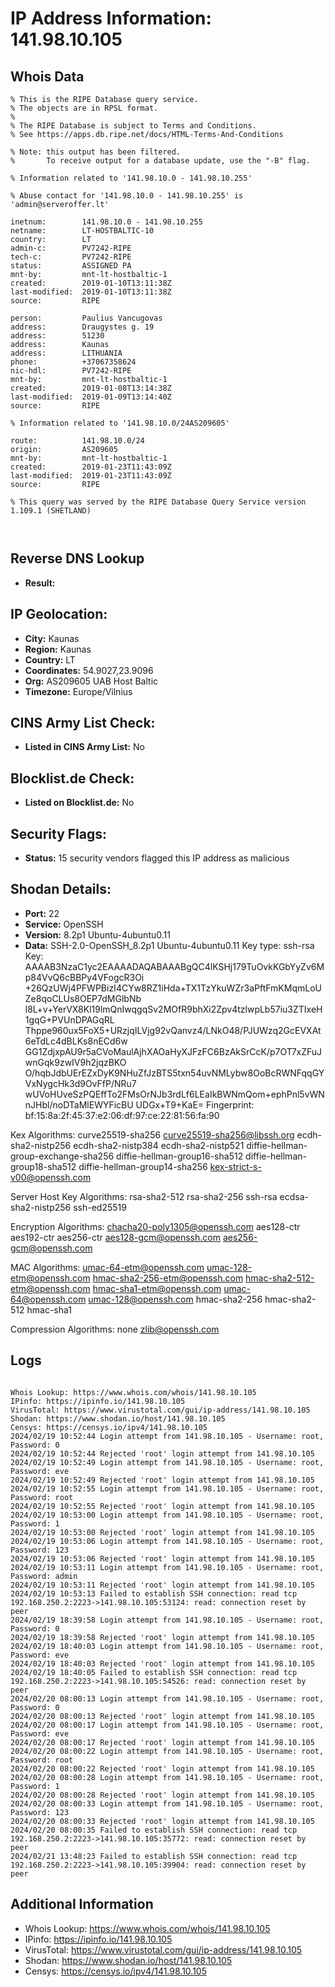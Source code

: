 # IP Address Information: 141.98.10.105

## Whois Data
```
% This is the RIPE Database query service.
% The objects are in RPSL format.
%
% The RIPE Database is subject to Terms and Conditions.
% See https://apps.db.ripe.net/docs/HTML-Terms-And-Conditions

% Note: this output has been filtered.
%       To receive output for a database update, use the "-B" flag.

% Information related to '141.98.10.0 - 141.98.10.255'

% Abuse contact for '141.98.10.0 - 141.98.10.255' is 'admin@serveroffer.lt'

inetnum:        141.98.10.0 - 141.98.10.255
netname:        LT-HOSTBALTIC-10
country:        LT
admin-c:        PV7242-RIPE
tech-c:         PV7242-RIPE
status:         ASSIGNED PA
mnt-by:         mnt-lt-hostbaltic-1
created:        2019-01-10T13:11:38Z
last-modified:  2019-01-10T13:11:38Z
source:         RIPE

person:         Paulius Vancugovas
address:        Draugystes g. 19
address:        51230
address:        Kaunas
address:        LITHUANIA
phone:          +37067358624
nic-hdl:        PV7242-RIPE
mnt-by:         mnt-lt-hostbaltic-1
created:        2019-01-08T13:14:38Z
last-modified:  2019-01-09T13:14:40Z
source:         RIPE

% Information related to '141.98.10.0/24AS209605'

route:          141.98.10.0/24
origin:         AS209605
mnt-by:         mnt-lt-hostbaltic-1
created:        2019-01-23T11:43:09Z
last-modified:  2019-01-23T11:43:09Z
source:         RIPE

% This query was served by the RIPE Database Query Service version 1.109.1 (SHETLAND)



```
## Reverse DNS Lookup
- **Result:** 

## IP Geolocation:
- **City:** Kaunas
- **Region:** Kaunas
- **Country:** LT
- **Coordinates:** 54.9027,23.9096
- **Org:** AS209605 UAB Host Baltic
- **Timezone:** Europe/Vilnius

## CINS Army List Check:
- **Listed in CINS Army List:** 
No

## Blocklist.de Check:
- **Listed on Blocklist.de:** 
No

## Security Flags:
- **Status:** 15 security vendors flagged this IP address as malicious

## Shodan Details:
- **Port:** 22
- **Service:** OpenSSH
- **Version:** 8.2p1 Ubuntu-4ubuntu0.11
- **Data:** SSH-2.0-OpenSSH_8.2p1 Ubuntu-4ubuntu0.11
Key type: ssh-rsa
Key: AAAAB3NzaC1yc2EAAAADAQABAAABgQC4lKSHj179TuOvkKGbYyZv6Mp84VvQ6cBBPy4VFogcR3Oi
+26QzUWj4PFWPBizI4CYw8RZ1iHda+TX1TzYkuWZr3aPftFmKMqmLoUZe8qoCLUs8OEP7dMGlbNb
l8L+v+YerVX8Kl19lmQnIwqgqSv2MOfR9bhXi2Zpv4tzlwpLb57iu3ZTIxeH1gqG+PVUnDPAGqRL
Thppe960ux5FoX5+URzjqILVjg92vQanvz4/LNkO48/PJUWzq2GcEVXAt6eTdLc4dBLKs8nECd6w
GG1ZdjxpAU9r5aCVoMaulAjhXAOaHyXJFzFC6BzAkSrCcK/p7OT7xZFuJwnGqk9zwIV9h2jqzBKO
O/hqbJdbUErEZxDyK9NHuZfJzBTS5txn54uvNMLybw8OoBcRWNFqqGYVxNygcHk3d9OvFfP/NRu7
wUVoHUveSzPQEffTo2FMsOrNJb3rdLf6LEaIkBWNmQom+ephPnl5vWNnJHbl/noDTaMlEWYFicBU
UDGx+T9+KaE=
Fingerprint: bf:15:8a:2f:45:37:e2:06:df:97:ce:22:81:56:fa:90

Kex Algorithms:
	curve25519-sha256
	curve25519-sha256@libssh.org
	ecdh-sha2-nistp256
	ecdh-sha2-nistp384
	ecdh-sha2-nistp521
	diffie-hellman-group-exchange-sha256
	diffie-hellman-group16-sha512
	diffie-hellman-group18-sha512
	diffie-hellman-group14-sha256
	kex-strict-s-v00@openssh.com

Server Host Key Algorithms:
	rsa-sha2-512
	rsa-sha2-256
	ssh-rsa
	ecdsa-sha2-nistp256
	ssh-ed25519

Encryption Algorithms:
	chacha20-poly1305@openssh.com
	aes128-ctr
	aes192-ctr
	aes256-ctr
	aes128-gcm@openssh.com
	aes256-gcm@openssh.com

MAC Algorithms:
	umac-64-etm@openssh.com
	umac-128-etm@openssh.com
	hmac-sha2-256-etm@openssh.com
	hmac-sha2-512-etm@openssh.com
	hmac-sha1-etm@openssh.com
	umac-64@openssh.com
	umac-128@openssh.com
	hmac-sha2-256
	hmac-sha2-512
	hmac-sha1

Compression Algorithms:
	none
	zlib@openssh.com


## Logs
```

Whois Lookup: https://www.whois.com/whois/141.98.10.105
IPinfo: https://ipinfo.io/141.98.10.105
VirusTotal: https://www.virustotal.com/gui/ip-address/141.98.10.105
Shodan: https://www.shodan.io/host/141.98.10.105
Censys: https://censys.io/ipv4/141.98.10.105
2024/02/19 10:52:44 Login attempt from 141.98.10.105 - Username: root, Password: 0
2024/02/19 10:52:44 Rejected 'root' login attempt from 141.98.10.105
2024/02/19 10:52:49 Login attempt from 141.98.10.105 - Username: root, Password: eve
2024/02/19 10:52:49 Rejected 'root' login attempt from 141.98.10.105
2024/02/19 10:52:55 Login attempt from 141.98.10.105 - Username: root, Password: root
2024/02/19 10:52:55 Rejected 'root' login attempt from 141.98.10.105
2024/02/19 10:53:00 Login attempt from 141.98.10.105 - Username: root, Password: 1
2024/02/19 10:53:00 Rejected 'root' login attempt from 141.98.10.105
2024/02/19 10:53:06 Login attempt from 141.98.10.105 - Username: root, Password: 123
2024/02/19 10:53:06 Rejected 'root' login attempt from 141.98.10.105
2024/02/19 10:53:11 Login attempt from 141.98.10.105 - Username: root, Password: admin
2024/02/19 10:53:11 Rejected 'root' login attempt from 141.98.10.105
2024/02/19 10:53:13 Failed to establish SSH connection: read tcp 192.168.250.2:2223->141.98.10.105:53124: read: connection reset by peer
2024/02/19 18:39:58 Login attempt from 141.98.10.105 - Username: root, Password: 0
2024/02/19 18:39:58 Rejected 'root' login attempt from 141.98.10.105
2024/02/19 18:40:03 Login attempt from 141.98.10.105 - Username: root, Password: eve
2024/02/19 18:40:03 Rejected 'root' login attempt from 141.98.10.105
2024/02/19 18:40:05 Failed to establish SSH connection: read tcp 192.168.250.2:2223->141.98.10.105:54526: read: connection reset by peer
2024/02/20 08:00:13 Login attempt from 141.98.10.105 - Username: root, Password: 0
2024/02/20 08:00:13 Rejected 'root' login attempt from 141.98.10.105
2024/02/20 08:00:17 Login attempt from 141.98.10.105 - Username: root, Password: eve
2024/02/20 08:00:17 Rejected 'root' login attempt from 141.98.10.105
2024/02/20 08:00:22 Login attempt from 141.98.10.105 - Username: root, Password: root
2024/02/20 08:00:22 Rejected 'root' login attempt from 141.98.10.105
2024/02/20 08:00:28 Login attempt from 141.98.10.105 - Username: root, Password: 1
2024/02/20 08:00:28 Rejected 'root' login attempt from 141.98.10.105
2024/02/20 08:00:33 Login attempt from 141.98.10.105 - Username: root, Password: 123
2024/02/20 08:00:33 Rejected 'root' login attempt from 141.98.10.105
2024/02/20 08:00:35 Failed to establish SSH connection: read tcp 192.168.250.2:2223->141.98.10.105:35772: read: connection reset by peer
2024/02/21 13:48:23 Failed to establish SSH connection: read tcp 192.168.250.2:2223->141.98.10.105:39904: read: connection reset by peer

```
## Additional Information
- Whois Lookup: https://www.whois.com/whois/141.98.10.105
- IPinfo: https://ipinfo.io/141.98.10.105
- VirusTotal: https://www.virustotal.com/gui/ip-address/141.98.10.105
- Shodan: https://www.shodan.io/host/141.98.10.105
- Censys: https://censys.io/ipv4/141.98.10.105

